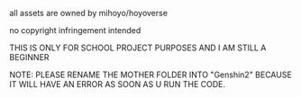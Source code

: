 all assets are owned by mihoyo/hoyoverse 

no copyright infringement intended 

THIS IS ONLY FOR SCHOOL PROJECT PURPOSES AND I AM STILL A BEGINNER

NOTE: PLEASE RENAME THE MOTHER FOLDER INTO "Genshin2" BECAUSE IT WILL HAVE AN ERROR AS SOON AS U RUN THE CODE.
